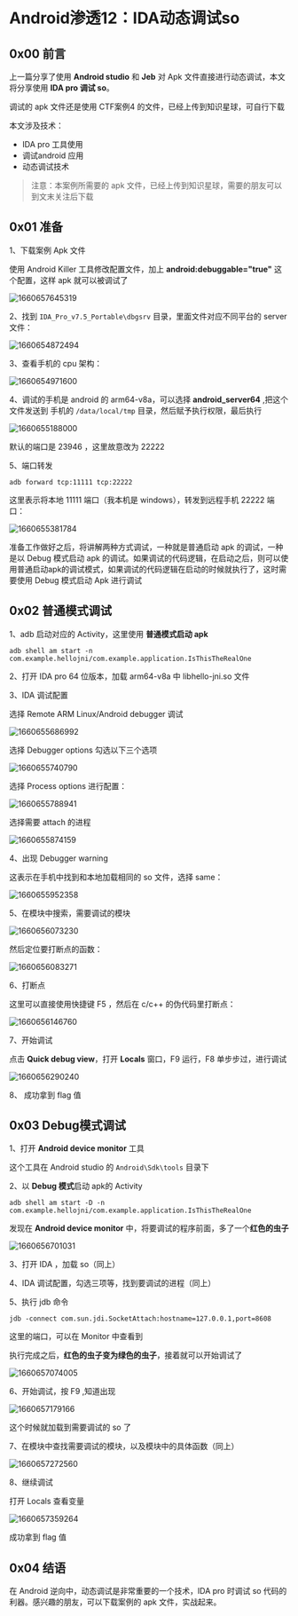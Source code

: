 # Android渗透12：IDA动态调试so

## 0x00 前言

上一篇分享了使用 **Android studio** 和 **Jeb** 对 Apk 文件直接进行动态调试，本文将分享使用 **IDA pro 调试 so**。

调试的 apk 文件还是使用 CTF案例4 的文件，已经上传到知识星球，可自行下载

本文涉及技术：

+ IDA pro 工具使用
+ 调试android 应用
+ 动态调试技术

> 注意：本案例所需要的 apk 文件，已经上传到知识星球，需要的朋友可以到文末关注后下载



## 0x01 准备

1、下载案例 Apk 文件

使用 Android Killer 工具修改配置文件，加上 **android:debuggable="true"**  这个配置，这样 apk 就可以被调试了

![1660657645319](20220816-Android%E6%B8%97%E9%80%8F12-IDA%E5%8A%A8%E6%80%81%E8%B0%83%E8%AF%95so.assets/1660657645319.png)

2、找到 `IDA_Pro_v7.5_Portable\dbgsrv` 目录，里面文件对应不同平台的 server 文件：

![1660654872494](20220816-Android%E6%B8%97%E9%80%8F12-IDA%E5%8A%A8%E6%80%81%E8%B0%83%E8%AF%95so.assets/1660654872494.png)

3、查看手机的 cpu 架构：

![1660654971600](20220816-Android%E6%B8%97%E9%80%8F12-IDA%E5%8A%A8%E6%80%81%E8%B0%83%E8%AF%95so.assets/1660654971600.png)

4、调试的手机是 android 的 arm64-v8a，可以选择 **android_server64** ,把这个文件发送到 手机的 `/data/local/tmp` 目录，然后赋予执行权限，最后执行

![1660655188000](20220816-Android%E6%B8%97%E9%80%8F12-IDA%E5%8A%A8%E6%80%81%E8%B0%83%E8%AF%95so.assets/1660655188000.png)

默认的端口是 23946 ，这里故意改为 22222

5、端口转发

```
adb forward tcp:11111 tcp:22222    
```

这里表示将本地 11111 端口（我本机是 windows），转发到远程手机 22222 端口：

![1660655381784](20220816-Android%E6%B8%97%E9%80%8F12-IDA%E5%8A%A8%E6%80%81%E8%B0%83%E8%AF%95so.assets/1660655381784.png)

准备工作做好之后，将讲解两种方式调试，一种就是普通启动 apk 的调试，一种是以 Debug 模式启动 apk 的调试。如果调试的代码逻辑，在启动之后，则可以使用普通启动apk的调试模式，如果调试的代码逻辑在启动的时候就执行了，这时需要使用 Debug 模式启动 Apk 进行调试



## 0x02 普通模式调试

1、adb 启动对应的 Activity，这里使用 **普通模式启动 apk**

```
adb shell am start -n  com.example.hellojni/com.example.application.IsThisTheRealOne 
```

2、打开 IDA pro 64 位版本，加载 arm64-v8a 中 libhello-jni.so 文件

3、IDA 调试配置

选择 Remote ARM Linux/Android debugger 调试

![1660655686992](20220816-Android%E6%B8%97%E9%80%8F12-IDA%E5%8A%A8%E6%80%81%E8%B0%83%E8%AF%95so.assets/1660655686992.png)

选择 Debugger options 勾选以下三个选项

![1660655740790](20220816-Android%E6%B8%97%E9%80%8F12-IDA%E5%8A%A8%E6%80%81%E8%B0%83%E8%AF%95so.assets/1660655740790.png)

选择 Process options 进行配置：

![1660655788941](20220816-Android%E6%B8%97%E9%80%8F12-IDA%E5%8A%A8%E6%80%81%E8%B0%83%E8%AF%95so.assets/1660655788941.png)

选择需要 attach 的进程

![1660655874159](20220816-Android%E6%B8%97%E9%80%8F12-IDA%E5%8A%A8%E6%80%81%E8%B0%83%E8%AF%95so.assets/1660655874159.png)

4、出现  Debugger warning

这表示在手机中找到和本地加载相同的 so 文件，选择 same：

![1660655952358](20220816-Android%E6%B8%97%E9%80%8F12-IDA%E5%8A%A8%E6%80%81%E8%B0%83%E8%AF%95so.assets/1660655952358.png)

5、在模块中搜索，需要调试的模块

![1660656073230](20220816-Android%E6%B8%97%E9%80%8F12-IDA%E5%8A%A8%E6%80%81%E8%B0%83%E8%AF%95so.assets/1660656073230.png)

然后定位要打断点的函数：

![1660656083271](20220816-Android%E6%B8%97%E9%80%8F12-IDA%E5%8A%A8%E6%80%81%E8%B0%83%E8%AF%95so.assets/1660656083271.png)

6、打断点

这里可以直接使用快捷键 F5 ，然后在 c/c++ 的伪代码里打断点：

![1660656146760](20220816-Android%E6%B8%97%E9%80%8F12-IDA%E5%8A%A8%E6%80%81%E8%B0%83%E8%AF%95so.assets/1660656146760.png)

7、开始调试

点击 **Quick debug view**，打开 **Locals** 窗口，F9 运行，F8 单步步过，进行调试

![1660656290240](20220816-Android%E6%B8%97%E9%80%8F12-IDA%E5%8A%A8%E6%80%81%E8%B0%83%E8%AF%95so.assets/1660656290240.png)

8、 成功拿到 flag 值



## 0x03 Debug模式调试

1、打开 **Android device monitor** 工具

这个工具在 Android studio  的 `Android\Sdk\tools` 目录下

2、以 **Debug 模式**启动 apk的 Activity

```
adb shell am start -D -n  com.example.hellojni/com.example.application.IsThisTheRealOne
```

发现在 **Android device monitor** 中，将要调试的程序前面，多了一个**红色的虫子**

![1660656701031](20220816-Android%E6%B8%97%E9%80%8F12-IDA%E5%8A%A8%E6%80%81%E8%B0%83%E8%AF%95so.assets/1660656701031.png)

3、打开 IDA ，加载 so（同上）

4、IDA 调试配置，勾选三项等，找到要调试的进程（同上）

5、执行 jdb 命令

```
jdb -connect com.sun.jdi.SocketAttach:hostname=127.0.0.1,port=8608
```

这里的端口，可以在 Monitor 中查看到

执行完成之后，**红色的虫子变为绿色的虫子**，接着就可以开始调试了

![1660657074005](20220816-Android%E6%B8%97%E9%80%8F12-IDA%E5%8A%A8%E6%80%81%E8%B0%83%E8%AF%95so.assets/1660657074005.png)

6、开始调试，按 F9 ,知道出现

![1660657179166](20220816-Android%E6%B8%97%E9%80%8F12-IDA%E5%8A%A8%E6%80%81%E8%B0%83%E8%AF%95so.assets/1660657179166.png)

这个时候就加载到需要调试的 so 了

7、在模块中查找需要调试的模块，以及模块中的具体函数（同上）

![1660657272560](20220816-Android%E6%B8%97%E9%80%8F12-IDA%E5%8A%A8%E6%80%81%E8%B0%83%E8%AF%95so.assets/1660657272560.png)

8、继续调试

打开 Locals 查看变量

![1660657359264](20220816-Android%E6%B8%97%E9%80%8F12-IDA%E5%8A%A8%E6%80%81%E8%B0%83%E8%AF%95so.assets/1660657359264.png)

成功拿到 flag 值



## 0x04 结语

在 Android 逆向中，动态调试是非常重要的一个技术，IDA pro 时调试 so 代码的利器。感兴趣的朋友，可以下载案例的 apk 文件，实战起来。







